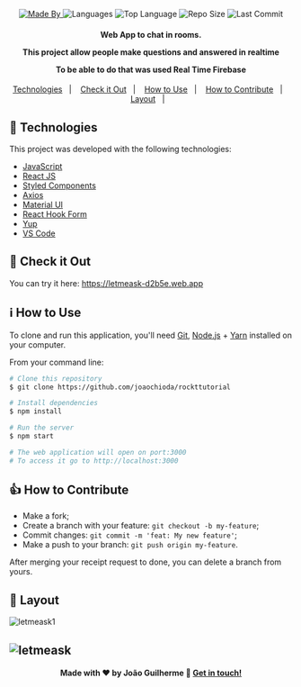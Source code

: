 
<p align="center">
  <a href="https://www.linkedin.com/in/joaoguilherme38/">
  <img alt="Made By" src="https://img.shields.io/static/v1?label=Made%20By&message=Joao%20Guilherme&color=purple&style=for-the-badge">
	</a>
  
  <img alt="Languages" src="https://img.shields.io/github/languages/count/joaochioda/nlw6-react?style=for-the-badge">
  
  <img alt="Top Language" src="https://img.shields.io/github/languages/top/joaochioda/nlw6-react?style=for-the-badge">
  
  <img alt="Repo Size" src="https://img.shields.io/github/repo-size/joaochioda/nlw6-react?style=for-the-badge">
  
  <img alt="Last Commit" src="https://img.shields.io/github/last-commit/joaochioda/nlw6-react?style=for-the-badge">
</p>

<h4 align="center">
  <p>Web App to chat in rooms.</p>
  
  <p>This project allow people make questions and answered in realtime</p>
  
  <p>To be able to do that was used Real Time Firebase</p>

</h4>

<p align="center">
  <a href="#rocket-technologies">Technologies</a>&nbsp;&nbsp;&nbsp;|&nbsp;&nbsp;&nbsp;
  <a href="#eyes-check-it-out">Check it Out</a>&nbsp;&nbsp;&nbsp;|&nbsp;&nbsp;&nbsp;
  <a href="#information_source-how-to-use">How to Use</a>&nbsp;&nbsp;&nbsp;|&nbsp;&nbsp;&nbsp;
  <a href="#thumbsup-how-to-contribute">How to Contribute</a>&nbsp;&nbsp;&nbsp;|&nbsp;&nbsp;&nbsp;
  <a href="#art-layout">Layout</a>&nbsp;&nbsp;&nbsp;|&nbsp;&nbsp;&nbsp;
</p>

## :rocket: Technologies

This project was developed with the following technologies:

- [JavaScript](https://developer.mozilla.org/pt-BR/docs/Web/JavaScript)
- [React JS](https://reactjs.org/docs/getting-started.html)
- [Styled Components](https://styled-components.com/)
- [Axios](https://github.com/axios/axios)
- [Material UI](https://material-ui.com/)
- [React Hook Form](https://react-hook-form.com/)
- [Yup](https://github.com/jquense/yup)
- [VS Code][vc]


## :eyes: Check it Out

You can try it here:
https://letmeask-d2b5e.web.app


## :information_source: How to Use

To clone and run this application, you'll need [Git](https://git-scm.com), [Node.js][nodejs] + [Yarn][yarn] installed on your computer.

From your command line:

```bash
# Clone this repository
$ git clone https://github.com/joaochioda/rockttutorial

# Install dependencies
$ npm install

# Run the server
$ npm start

# The web application will open on port:3000
# To access it go to http://localhost:3000
```

## :thumbsup: How to Contribute

- Make a fork;
- Create a branch with your feature: `git checkout -b my-feature`;
- Commit changes: `git commit -m 'feat: My new feature'`;
- Make a push to your branch: `git push origin my-feature`.

After merging your receipt request to done, you can delete a branch from yours.

## :art: Layout
![letmeask1](https://user-images.githubusercontent.com/47106171/123350262-fcb81100-d530-11eb-990a-ad2a4afd4cd4.gif)

![letmeask](https://user-images.githubusercontent.com/47106171/123350257-fb86e400-d530-11eb-9ce0-dda60ab4bbef.gif)
---

<h4 align="center">
    Made with ♥ by João Guilherme 👋 <a href="https://www.linkedin.com/in/joaoguilherme38/" target="_blank">Get in touch!</a>
</h4>

[nodejs]: https://nodejs.org/
[yarn]: https://yarnpkg.com/
[git]: https://git-scm.com
[vc]: https://code.visualstudio.com/

